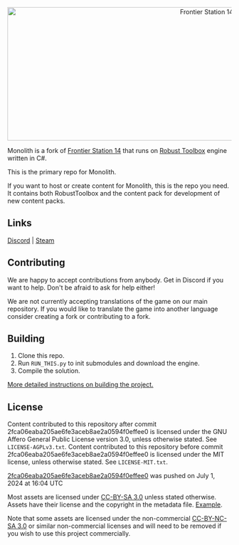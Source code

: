 <p align="center"> <img alt="Frontier Station 14" width="880" height="300" src="https://raw.githubusercontent.com/Monolith-Station/Monolith/89d435f0d2c54c4b0e6c3b1bf4493c9c908a6ac7/Resources/Textures/_Mono/Logo/logo.png?raw=true" /></p>

Monolith is a fork of [Frontier Station 14](https://github.com/new-frontiers-14/frontier-station-14) that runs on [Robust Toolbox](https://github.com/space-wizards/RobustToolbox) engine written in C#.

This is the primary repo for Monolith.

If you want to host or create content for Monolith, this is the repo you need. It contains both RobustToolbox and the content pack for development of new content packs.

## Links

[Discord](https://discord.gg/mxY4h2JuUw) | [Steam](https://store.steampowered.com/app/1255460/Space_Station_14/)

## Contributing

We are happy to accept contributions from anybody. Get in Discord if you want to help. Don't be afraid to ask for help either!

We are not currently accepting translations of the game on our main repository. If you would like to translate the game into another language consider creating a fork or contributing to a fork.

## Building

1. Clone this repo.
2. Run `RUN_THIS.py` to init submodules and download the engine.
3. Compile the solution.

[More detailed instructions on building the project.](https://docs.spacestation14.com/en/general-development/setup.html)

## License

Content contributed to this repository after commit 2fca06eaba205ae6fe3aceb8ae2a0594f0effee0 is licensed under the GNU Affero General Public License version 3.0, unless otherwise stated. See `LICENSE-AGPLv3.txt`.
Content contributed to this repository before commit 2fca06eaba205ae6fe3aceb8ae2a0594f0effee0 is licensed under the MIT license, unless otherwise stated. See `LICENSE-MIT.txt`.

[2fca06eaba205ae6fe3aceb8ae2a0594f0effee0](https://github.com/new-frontiers-14/frontier-station-14/commit/2fca06eaba205ae6fe3aceb8ae2a0594f0effee0) was pushed on July 1, 2024 at 16:04 UTC

Most assets are licensed under [CC-BY-SA 3.0](https://creativecommons.org/licenses/by-sa/3.0/) unless stated otherwise. Assets have their license and the copyright in the metadata file. [Example](https://github.com/space-wizards/space-station-14/blob/master/Resources/Textures/Objects/Tools/crowbar.rsi/meta.json).

Note that some assets are licensed under the non-commercial [CC-BY-NC-SA 3.0](https://creativecommons.org/licenses/by-nc-sa/3.0/) or similar non-commercial licenses and will need to be removed if you wish to use this project commercially.
